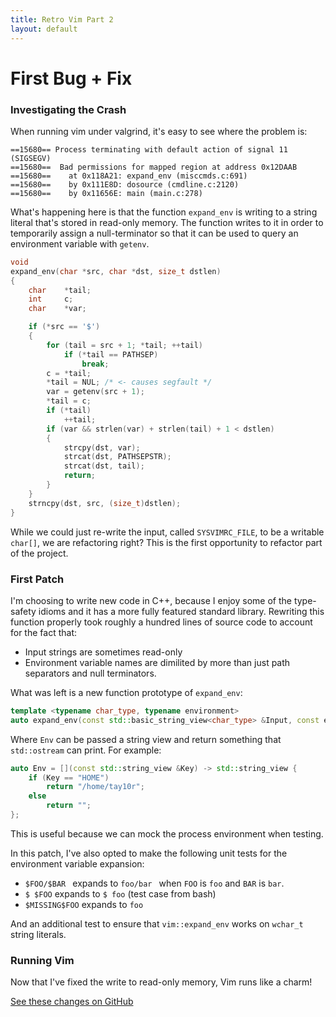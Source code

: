 ```yaml
---
title: Retro Vim Part 2
layout: default
---
```


First Bug + Fix
===============

### Investigating the Crash

When running vim under valgrind, it's easy to see where the problem is:

```
==15680== Process terminating with default action of signal 11 (SIGSEGV)
==15680==  Bad permissions for mapped region at address 0x12DAAB
==15680==    at 0x118A21: expand_env (misccmds.c:691)
==15680==    by 0x111E8D: dosource (cmdline.c:2120)
==15680==    by 0x11656E: main (main.c:278)
```

What's happening here is that the function `expand_env` is writing to a string
literal that's stored in read-only memory. The function writes to it in order
to temporarily assign a null-terminator so that it can be used to query an environment
variable with `getenv`.

```c
void
expand_env(char *src, char *dst, size_t dstlen)    
{
    char    *tail;
    int     c;
    char    *var;

    if (*src == '$')
    {
        for (tail = src + 1; *tail; ++tail)
            if (*tail == PATHSEP)
                break;
        c = *tail;
        *tail = NUL; /* <- causes segfault */
        var = getenv(src + 1);
        *tail = c;
        if (*tail)
            ++tail;
        if (var && strlen(var) + strlen(tail) + 1 < dstlen)
        {
            strcpy(dst, var);
            strcat(dst, PATHSEPSTR);
            strcat(dst, tail);
            return;
        }
    }
    strncpy(dst, src, (size_t)dstlen);
}

```

While we could just re-write the input, called `SYSVIMRC_FILE`,
to be a writable `char[]`, we are refactoring right? This is the first opportunity to
refactor part of the project.

### First Patch

I'm choosing to write new code in C++, because I enjoy some of the type-safety idioms
and it has a more fully featured standard library. Rewriting this function properly took
roughly a hundred lines of source code to account for the fact that:

 - Input strings are sometimes read-only
 - Environment variable names are dimilited by more than just path separators and null terminators.

What was left is a new function prototype of `expand_env`:

```cxx
template <typename char_type, typename environment>
auto expand_env(const std::basic_string_view<char_type> &Input, const environment &Env) -> std::basic_string<char_type>;
```

Where `Env` can be passed a string view and return something that `std::ostream` can print.
For example:

```cxx
auto Env = [](const std::string_view &Key) -> std::string_view {
	if (Key == "HOME")
		return "/home/tay10r";
	else
		return "";
};
```

This is useful because we can mock the process environment when testing.

In this patch, I've also opted to make the following unit tests for the environment variable expansion:

 - `$FOO/$BAR ` expands to `foo/bar ` when `FOO` is `foo` and `BAR` is `bar`.
 - `$ $FOO` expands to `$ foo` (test case from bash)
 - `$MISSING$FOO` expands to `foo`

And an additional test to ensure that `vim::expand_env` works on `wchar_t` string literals.

### Running Vim

Now that I've fixed the write to read-only memory, Vim runs like a charm!

[See these changes on GitHub](https://github.com/tay10r/retro-vim/tree/f4aef1b9258640112b40527efbac94450d651087)
